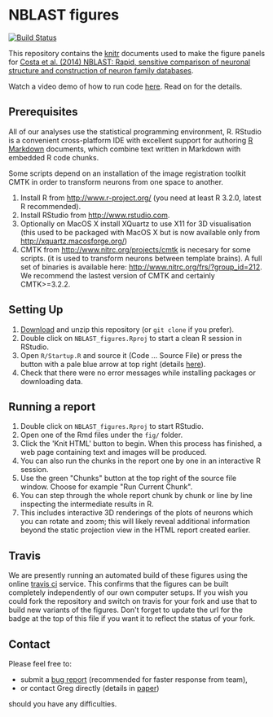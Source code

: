 # NBLAST figures
[![Build Status](https://travis-ci.org/jefferislab/NBLAST_figures.svg?branch=master)](https://travis-ci.org/jefferislab/NBLAST_figures)

This repository contains the [knitr](http://yihui.name/knitr/) documents used to make the figure panels for [Costa et al. (2014) NBLAST: Rapid, sensitive comparison of neuronal structure and construction of neuron family databases](http://dx.doi.org/10.1101/006346).

Watch a video demo of how to run code [here](http://youtu.be/LJgZejabqqg). Read on for the details.

## Prerequisites
All of our analyses use the statistical programming environment, R. RStudio
is a convenient cross-platform IDE with excellent support for authoring
[R Markdown](http://rmarkdown.rstudio.com/) documents, which combine text
written in Markdown with embedded R code chunks.

Some scripts depend on an installation of the image registration toolkit CMTK in order to transform neurons from one space to another. 


1. Install R from http://www.r-project.org/ (you need at least R 3.2.0, latest R recommended).
2. Install RStudio from http://www.rstudio.com.
3. Optionally on MacOS X install XQuartz to use X11 for 3D visualisation (this used to be packaged with MacOS X but is now available only from http://xquartz.macosforge.org/)
4. CMTK from http://www.nitrc.org/projects/cmtk is necesary for some scripts.
  (it is used to transform neurons between template brains). A full set of binaries is available here:
  http://www.nitrc.org/frs/?group_id=212. We recommend the lastest version of CMTK and certainly CMTK>=3.2.2.

## Setting Up

1. [Download](https://github.com/jefferislab/NBLAST_figures/archive/master.zip) and unzip this repository (or `git clone` if you prefer).
2. Double click on `NBLAST_figures.Rproj` to start a clean R session in RStudio.
3. Open `R/Startup.R` and source it (Code ... Source File) or press the button with a pale blue arrow at top right
   (details [here](https://support.rstudio.com/hc/en-us/articles/200484448-Editing-and-Executing-Code)).
4. Check that there were no error messages while installing packages or downloading data.

## Running a report

1. Double click on `NBLAST_figures.Rproj` to start RStudio.
2. Open one of the Rmd files under the `fig/` folder.
3. Click the 'Knit HTML' button to begin. 
When this process has finished, a web page containing text and images will be produced.
3. You can also run the chunks in the report one by one in an interactive R session.
  1. Use the green "Chunks" button at the top right of the source file window. Choose for example
   "Run Current Chunk". 
  2. You can step through the whole report chunk by chunk or line by line inspecting the
   intermediate results in R. 
  3. This includes interactive 3D renderings of the plots of neurons
   which you can rotate and zoom; this will likely reveal additional information beyond
   the static projection view in the HTML report created earlier.

## Travis
We are presently running an automated build of these figures using the online [travis ci](https://travis-ci.org/jefferislab/NBLAST_figures) service. This confirms that the
figures can be built completely independently of our own computer setups. If you wish
you could fork the repository and switch on travis for your fork and use that to build
new variants of the figures. Don't forget to update the url for the badge at the top 
of this file if you want it to reflect the status of your fork.

## Contact

Please feel free to:

* submit a [bug report](https://github.com/jefferislab/NBLAST_figures/issues) (recommended for faster response from team),
* or contact Greg directly (details in [paper](http://dx.doi.org/10.1101/006346))

should you have any difficulties.

